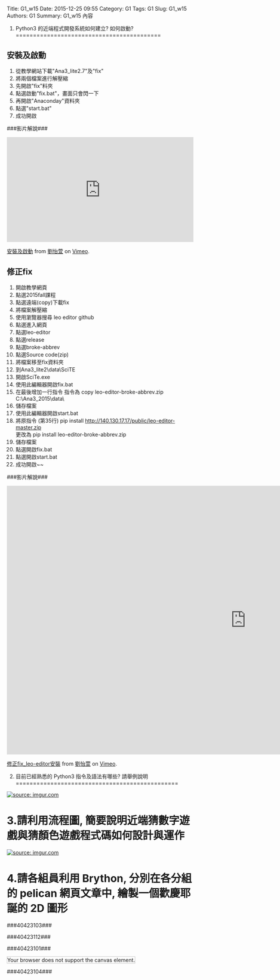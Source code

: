 Title: G1_w15
Date: 2015-12-25 09:55
Category: G1
Tags: G1
Slug: G1_w15
Authors: G1
Summary: G1_w15 內容

 1. Python3 的近端程式開發系統如何建立? 如何啟動?
==========================================
            
                    
                        
安裝及啟動
-----------------
1. 從教學網站下載"Ana3_lite2.7"及"fix"
2. 將兩個檔案進行解壓縮
3. 先開啟"fix"料夾
4. 點選啟動"fix.bat"，畫面只會閃一下
5. 再開啟"Anaconday"資料夾
6. 點選"start.bat"
7. 成功開啟
        
            
###影片解說###
                                            
<iframe src="https://player.vimeo.com/video/145948723" width="500" height="281" frameborder="0" webkitallowfullscreen mozallowfullscreen allowfullscreen></iframe> <p><a href="https://vimeo.com/145948723">安裝及啟動</a> from <a href="https://vimeo.com/user45467634">劉怡萱</a> on <a href="https://vimeo.com">Vimeo</a>.</p>
            
               
                
修正fix
-----------
1. 開啟教學網頁
2. 點選2015fall課程
3. 點選遠端(copy)下載fix
4. 將檔案解壓縮
5. 使用瀏覽器搜尋 leo editor github
6. 點選進入網頁
7. 點選leo-editor
8. 點選release
9. 點選broke-abbrev
10. 點選Source code(zip)
11. 將檔案移至fix資料夾
12. 到Ana3_lite2\data\SciTE
13. 開啟SciTe.exe 
14. 使用此編輯器開啟fix.bat
15. 在最後增加一行指令
      指令為  copy leo-editor-broke-abbrev.zip C:\Ana3_2015\data\                            
16. 儲存檔案
17. 使用此編輯器開啟start.bat
18. 將原指令 (第35行) pip install http://140.130.17.17/public/leo-editor-master.zip           
     更改為 pip install leo-editor-broke-abbrev.zip
19. 儲存檔案
20. 點選開啟fix.bat
21. 點選開啟start.bat
22. 成功開啟~~                
                    
                    
###影片解說###
                            
                            

<iframe src="https://player.vimeo.com/video/147597320" width="1280" height="720" frameborder="0" webkitallowfullscreen mozallowfullscreen allowfullscreen></iframe> <p><a href="https://vimeo.com/147597320">修正fix_leo-editor安裝</a> from <a href="https://vimeo.com/user45467634">劉怡萱</a> on <a href="https://vimeo.com">Vimeo</a>.</p>
            
                
                
 2. 目前已經熟悉的 Python3 指令及語法有哪些? 請舉例說明
===============================================
                    
                            
                            
                            
<a href="http://imgur.com/FxIA2DT"><img src="http://i.imgur.com/FxIA2DT.jpg" title="source: imgur.com" /></a>
                    
                            
                            
                            
3.請利用流程圖, 簡要說明近端猜數字遊戲與猜顏色遊戲程式碼如何設計與運作
===============================================================
                
                
                
                
<a href="http://imgur.com/Vb0uBlB"><img src="http://i.imgur.com/Vb0uBlB.jpg" title="source: imgur.com" /></a>
            
            
            
            
4.請各組員利用 Brython, 分別在各分組的 pelican 網頁文章中, 繪製一個歡慶耶誕的 2D 圖形
=======================================================================
                    
                    
                    
###40423103###
                                
                                    
<!-- 導入 brython.js -->

<script type="text/javascript" src="js/Brython3.2.3-20151122-082712/G1-40423103.js"></script>

<!-- 啟動 brython() -->

<script>
window.onload=function(){
brython(1);
}
</script>

<!-- 以下利用 Brython 程式執行繪圖 -->

<canvas id="plotarea" width="400" height="410"></canvas>

<script type="text/python3">
# 導入 doc
from browser import document as doc
from browser import console
import math

# 準備繪圖畫布
canvas = doc["plotarea"]
ctx = canvas.getContext("2d")
    

ctx.beginPath()
grd=ctx.createLinearGradient(0,0,0,400)
grd.addColorStop(1,"#FF0000")
grd.addColorStop(0,"#FFFF00")
ctx.lineWidth = 20
ctx.strokeStyle = grd
ctx.moveTo(0,0)
ctx.lineTo(0,400)
ctx.stroke()

ctx.beginPath()
grd=ctx.createLinearGradient(400,0,0,0)
grd.addColorStop(1,"#FFFF00")
grd.addColorStop(0,"#00FF00")
ctx.strokeStyle = grd
ctx.moveTo(0,0)
ctx.lineTo(400,0)
ctx.stroke()

ctx.beginPath()
grd=ctx.createLinearGradient(0,400,0,0)
grd.addColorStop(1,"#00FF00")
grd.addColorStop(0,"#FFFF00")
ctx.strokeStyle = grd
ctx.moveTo(400,0)
ctx.lineTo(400,400)
ctx.stroke()

ctx.beginPath()
grd=ctx.createLinearGradient(0,0,400,0)
grd.addColorStop(0,"#FF0000")
grd.addColorStop(1,"#FFFF00")
ctx.strokeStyle = grd
ctx.moveTo(0,410)
ctx.lineTo(400,410)
ctx.stroke()


ctx.beginPath()
ctx.moveTo(140, 60)
ctx.quadraticCurveTo(170, 45, 200, 15)
ctx.moveTo(200, 12)
ctx.quadraticCurveTo(230, 43, 260, 61)
ctx.moveTo(260, 60)
ctx.lineTo(140, 60)

ctx.moveTo(100, 120)
ctx.quadraticCurveTo(150, 95, 180, 60)
ctx.moveTo(220, 60)
ctx.quadraticCurveTo(250, 95, 300, 120)
ctx.moveTo(100, 120)
ctx.lineTo(300, 120)

ctx.moveTo(60, 190)
ctx.quadraticCurveTo(120, 165, 160, 120)
ctx.moveTo(240, 120)
ctx.quadraticCurveTo(280, 165, 340, 190)
ctx.moveTo(60, 190)
ctx.lineTo(340, 190)

ctx.moveTo(20, 270)
ctx.quadraticCurveTo(80, 250, 140, 190)
ctx.moveTo(260, 190)
ctx.quadraticCurveTo(320, 250, 380, 270)
ctx.moveTo(20, 270)
ctx.lineTo(380, 270)

ctx.lineWidth = 5
ctx.strokeStyle = "#008800"
ctx.stroke()


ctx.fillStyle = "#663300"
ctx.fillRect(180,271.5,40,129)


ctx.beginPath()
ctx.fillStyle = "#9900FF"
ctx.fillRect(260,340,60,60)
ctx.stroke()

ctx.moveTo(260,370)
ctx.lineTo(320,370)

ctx.moveTo(290,340)
ctx.lineTo(290,400)

ctx.moveTo(290,340)
ctx.lineTo(260,320)

ctx.moveTo(290,340)
ctx.lineTo(280,300)

ctx.moveTo(258,321)
ctx.lineTo(282,300)

ctx.moveTo(290,340)
ctx.lineTo(300,300)

ctx.moveTo(290,340)
ctx.lineTo(320,320)

ctx.moveTo(298,300)
ctx.lineTo(322,320)

ctx.lineWidth = 5
ctx.strokeStyle = "#FFCC00"
ctx.stroke()


ctx.beginPath()
ctx.fillStyle = "#000099"
ctx.fillRect(60,340,100,60)

ctx.moveTo(60,370)
ctx.lineTo(160,370)

ctx.moveTo(110,340)
ctx.lineTo(110,400)

ctx.moveTo(111.5,341.5)
ctx.lineTo(100,310)

ctx.moveTo(111.5,341.5)
ctx.lineTo(80,330)

ctx.moveTo(101.5,310)
ctx.lineTo(78.5,330)

ctx.moveTo(111.5,341.5)
ctx.lineTo(140,330)

ctx.moveTo(111.5,341.5)
ctx.lineTo(120,310)

ctx.moveTo(141.5,330)
ctx.lineTo(118.5,310)

ctx.lineWidth = 5
ctx.strokeStyle = "#CC0000"
ctx.stroke()


ctx.fillStyle = "#66CCFF"
ctx.font = "23px Dutch801 XBd BT"
ctx.fillText("Merry ",13,28)
ctx.font = "23px Dutch801 XBd BT"
ctx.fillText("Christmas",13,48)
ctx.font = "23px Dutch801 XBd BT"
ctx.fillText("&",13,68)
ctx.font = "23px Dutch801 XBd BT"
ctx.fillText("Happy New ",13,88)
ctx.font = "23px Dutch801 XBd BT"
ctx.fillText("Year ",13,108)
ctx.stroke()


ctx.beginPath()

ctx.moveTo(210, 24)
ctx.quadraticCurveTo(200, 50, 160, 60)

ctx.moveTo(160,78)
ctx.quadraticCurveTo(200, 110, 270, 120)

ctx.moveTo(285, 160)
ctx.quadraticCurveTo(250, 180, 200, 190)

ctx.moveTo(280, 210)
ctx.quadraticCurveTo(220, 240, 70, 270)

ctx.lineWidth = 3
ctx.strokeStyle = "#CC0000"
ctx.stroke()


ctx.beginPath()

ctx.moveTo(225, 35)
ctx.quadraticCurveTo(220, 55, 200, 58)

ctx.moveTo(230, 70)
ctx.quadraticCurveTo(200, 105, 130, 120)

ctx.moveTo(130, 150)
ctx.quadraticCurveTo(180, 180, 300, 190)

ctx.moveTo(320, 240)
ctx.quadraticCurveTo(300, 260, 210, 270)

ctx.lineWidth = 3
ctx.strokeStyle = "#FFFF33"
ctx.stroke()


ctx.beginPath()

ctx.moveTo(172,38)
ctx.quadraticCurveTo(200, 50, 240, 60)


ctx.moveTo(245, 85)
ctx.quadraticCurveTo(240, 100, 190, 120)

ctx.moveTo(260, 140)
ctx.quadraticCurveTo(180, 180, 100, 190)

ctx.moveTo(92, 230)
ctx.quadraticCurveTo(250, 260, 330, 270)

ctx.lineWidth = 3
ctx.strokeStyle = "#0099FF"
ctx.stroke()


ctx.beginPath()
ctx.fillStyle = "#FF359A"
ctx.font = "10px ScriptS"
ctx.fillText("40423103 ",325,398)
ctx.stroke()

</script> 




<script>
window.onload=function(){
brython(1);
}
</script>
                
                    
                    
                    
                    
###40423112###
                
                
<!-- 導入 brython.js -->

<script type="text/javascript" src="js/Brython3.2.3-20151122-082712/brython.js"></script>

<!-- 啟動 brython() -->

<script>
window.onload=function(){
brython(1);
}
</script>

<!-- 以下利用 Brython 程式執行繪圖 -->

<canvas id="plotarea5" width="300" height="200"></canvas>

<script type="text/python3">
# 導入 doc
from browser import document as doc
from browser import console
import math

# 準備繪圖畫布
canvas5 = doc["plotarea5"]
ctx = canvas5.getContext("2d")

# 開始畫直線
ctx.beginPath()
ctx.lineWidth = 1
ctx.moveTo(50, 0)
ctx.lineTo(30, 30)
ctx.strokeStyle = "#FF0000"
ctx.stroke()

ctx.beginPath()
ctx.lineWidth = 1
ctx.moveTo(50, 0)
ctx.lineTo(70, 30)
ctx.strokeStyle = "#0000ff"
ctx.stroke()

ctx.beginPath()
ctx.lineWidth = 1
ctx.moveTo(30,30)
ctx.lineTo(45, 30)
ctx.strokeStyle = "#0000ff"
ctx.stroke() 

ctx.beginPath()
ctx.lineWidth = 1
ctx.moveTo(70,30)
ctx.lineTo(55, 30)
ctx.strokeStyle = "#FF0000"
ctx.stroke()

ctx.beginPath()
ctx.lineWidth = 1
ctx.moveTo(45,30)
ctx.lineTo(20, 65)
ctx.strokeStyle = "#0000ff"
ctx.stroke() 

ctx.beginPath()
ctx.lineWidth = 1
ctx.moveTo(55,30)
ctx.lineTo(80, 65)
ctx.strokeStyle = "#FF0000"
ctx.stroke() 

ctx.beginPath()
ctx.lineWidth = 1
ctx.moveTo(20,65)
ctx.lineTo(40, 65)
ctx.strokeStyle = "#FF0000"
ctx.stroke() 

ctx.beginPath()
ctx.lineWidth = 1
ctx.moveTo(80,65)
ctx.lineTo(60, 65)
ctx.strokeStyle = "#0000ff"
ctx.stroke()

ctx.beginPath()
ctx.lineWidth = 1
ctx.moveTo(40,65)
ctx.lineTo(10, 105)
ctx.strokeStyle = "#0000ff"
ctx.stroke() 

ctx.beginPath()
ctx.lineWidth = 1
ctx.moveTo(60,65)
ctx.lineTo(90, 105)
ctx.strokeStyle = "#FF0000"
ctx.stroke()

ctx.beginPath()
ctx.lineWidth = 1
ctx.moveTo(10,105)
ctx.lineTo(40, 105)
ctx.strokeStyle = "#FF0000"
ctx.stroke() 

ctx.beginPath()
ctx.lineWidth = 1
ctx.moveTo(90,105)
ctx.lineTo(60, 105)
ctx.strokeStyle = "#0000ff"
ctx.stroke()

ctx.beginPath()
ctx.lineWidth = 1
ctx.moveTo(40,105)
ctx.lineTo(40, 135)
ctx.strokeStyle = "#FF0000"
ctx.stroke() 

ctx.beginPath()
ctx.lineWidth = 1
ctx.moveTo(60,105)
ctx.lineTo(60, 135)
ctx.strokeStyle = "#0000ff"
ctx.stroke()

ctx.beginPath()
ctx.lineWidth = 1
ctx.moveTo(60,135)
ctx.lineTo(40, 135)
ctx.strokeStyle = "#000000"
ctx.stroke()

x = 100
y = 100

</script>          
            
            
            
###40423101###

<!-- 導入 brython.js -->

<script type="text/javascript" src="http://brython.info/src/brython_dist.js"></script>

<!-- 啟動 brython() -->

<script>
window.onload=function(){
brython(1);
}
</script>

<!-- 以下利用 Brython 程式執行繪圖 -->

<canvas id="plotarea2" width="0" height="0"></canvas>

<script type="text/python3">
# 導入 doc
from browser import document as doc
from browser import console
import math

# 準備繪圖畫布
canvas2 = doc["plotarea2"]
ctx22 = canvas2.getContext("2d")




</script>


<script>
window.onload=function(){
brython(1);
}
</script>


<!DOCTYPE html>
<html>
<body>

<canvas id="myCanvas" width="400" height="400"
style="border:1px solid #c3c3c3;">
Your browser does not support the canvas element.
</canvas>

<script>
var canvas = document.getElementById("myCanvas");
var ctx2 = canvas.getContext("2d");
ctx2.fillStyle = "#9F5000";
ctx2.fillRect(180,307.5,40,100);

ctx2.beginPath();
ctx2.lineWidth=5
ctx2.strokeStyle = "#9AFF02";
ctx2.moveTo(200,70);
ctx2.lineTo(100,150);
ctx2.stroke();

ctx2.beginPath();
ctx2.moveTo(200,70);
ctx2.lineTo(300,150);
ctx2.stroke();

ctx2.beginPath();
ctx2.moveTo(100,150);
ctx2.lineTo(300,150);
ctx2.stroke();

ctx2.beginPath();
ctx2.moveTo(160,150);
ctx2.lineTo(80,230);
ctx2.stroke();

ctx2.beginPath();
ctx2.moveTo(240,150);
ctx2.lineTo(320,230);
ctx2.stroke();

ctx2.beginPath();
ctx2.moveTo(80,230);
ctx2.lineTo(320,230);
ctx2.stroke();

ctx2.beginPath();
ctx2.moveTo(140,230);
ctx2.lineTo(60,310);
ctx2.stroke();

ctx2.beginPath();
ctx2.moveTo(260,230);
ctx2.lineTo(340,310);
ctx2.stroke();

ctx2.beginPath();
ctx2.moveTo(60,310);
ctx2.lineTo(340,310);
ctx2.stroke();

ctx2.beginPath();
ctx2.lineWidth=6
ctx2.strokeStyle = "#FFFF37";
ctx2.moveTo(200,10);
ctx2.lineTo(180,30);
ctx2.stroke();

ctx2.beginPath();
ctx2.moveTo(200,10);
ctx2.lineTo(220,30);
ctx2.stroke();

ctx2.beginPath();
ctx2.moveTo(180,30);
ctx2.lineTo(160,30);
ctx2.stroke();

ctx2.beginPath();
ctx2.moveTo(220,30);
ctx2.lineTo(240,30);
ctx2.stroke();

ctx2.beginPath();
ctx2.moveTo(160,30);
ctx2.lineTo(180,50);
ctx2.stroke();

ctx2.beginPath();
ctx2.moveTo(180,50);
ctx2.lineTo(170,70);
ctx2.stroke();

ctx2.beginPath();
ctx2.moveTo(170,70);
ctx2.lineTo(200,50);
ctx2.stroke();

ctx2.beginPath();
ctx2.moveTo(200,50);
ctx2.lineTo(230,70);
ctx2.stroke();

ctx2.beginPath();
ctx2.moveTo(230,70);
ctx2.lineTo(220,50);
ctx2.stroke();

ctx2.beginPath();
ctx2.moveTo(220,50);
ctx2.lineTo(240,30);
ctx2.stroke();

ctx2.beginPath();
ctx2.lineWidth=4
ctx2.strokeStyle = "#FF0000";
ctx2.moveTo(200,70);
ctx2.lineTo(200,50);
ctx2.stroke();



ctx2.beginPath();
var canvas = document.getElementById("myCanvas");
var ctx2 = canvas.getContext("2d");
ctx2.moveTo(0,0);
ctx2.strokeStyle = "#FFBFFF";
ctx2.lineTo(400,0);
ctx2.lineWidth=5
ctx2.stroke();


ctx2.beginPath();
var canvas = document.getElementById("myCanvas");
var ctx2 = canvas.getContext("2d");
ctx2.moveTo(0,0);
ctx2.strokeStyle = "#FFBFFF";
ctx2.lineTo(0,400);
ctx2.lineWidth=5
ctx2.stroke();


ctx2.beginPath();
var canvas = document.getElementById("myCanvas");
var ctx2 = canvas.getContext("2d");
ctx2.moveTo(400,400);
ctx2.strokeStyle = "#FFBFFF";
ctx2.lineTo(400,0);
ctx2.lineWidth=5
ctx2.stroke();

ctx2.beginPath();
var canvas = document.getElementById("myCanvas");
var ctx2 = canvas.getContext("2d");
ctx2.moveTo(400,400);
ctx2.strokeStyle = "#FFBFFF";
ctx2.lineTo(0,400);
ctx2.lineWidth=5
ctx2.stroke();

ctx2.beginPath();
var canvas = document.getElementById("myCanvas");
var ctx2 = canvas.getContext("2d");
ctx2.beginPath();
ctx2.arc(52.5,345,10,0,2*Math.PI);
ctx2.fillStyle = "#FF0000";
ctx2.fill();

ctx2.beginPath();
var canvas = document.getElementById("myCanvas");
var ctx2 = canvas.getContext("2d");
ctx2.beginPath();
ctx2.arc(52.5,375,20,0,2*Math.PI);
ctx2.fillStyle = "#FF0000";
ctx2.fill();

ctx2.beginPath();
var canvas = document.getElementById("myCanvas");
var ctx2 = canvas.getContext("2d");
ctx2.fillStyle = "#d3a4ff";
ctx2.fillRect(45.35,353,12,4);

ctx2.beginPath();
var canvas = document.getElementById("myCanvas");
var ctx2 = canvas.getContext("2d");
ctx2.fillStyle = "#d3a4ff";
ctx2.fillRect(56,353,4,12);

ctx2.beginPath();
var canvas = document.getElementById("myCanvas");
var ctx2 = canvas.getContext("2d");
ctx2.beginPath();
ctx2.arc(575,350,180,0,2*Math.PI);
ctx2.fillStyle = "#d3a4ff";
ctx2.fill();

ctx2.beginPath();
var canvas = document.getElementById("myCanvas");
var ctx2 = canvas.getContext("2d");
ctx2.beginPath();
ctx2.arc(575,250,180,0,2*Math.PI);
ctx2.fillStyle = "#d3a4ff";
ctx2.fill();

ctx2.beginPath();
var canvas = document.getElementById("myCanvas");
var ctx2 = canvas.getContext("2d");
ctx2.beginPath();
ctx2.arc(575,150,180,0,2*Math.PI);
ctx2.fillStyle = "#d3a4ff";
ctx2.fill();

ctx2.beginPath();
var canvas = document.getElementById("myCanvas");
var ctx2 = canvas.getContext("2d");
ctx2.beginPath();
ctx2.arc(575,50,180,0,2*Math.PI);
ctx2.fillStyle = "#d3a4ff";
ctx2.fill();

ctx2.beginPath();
var canvas = document.getElementById("myCanvas");
var ctx2 = canvas.getContext("2d");
ctx2.beginPath();
ctx2.arc(50,575,180,0,2*Math.PI);
ctx2.fillStyle = "#d3a4ff";
ctx2.fill();

ctx2.beginPath();
var canvas = document.getElementById("myCanvas");
var ctx2 = canvas.getContext("2d");
ctx2.beginPath();
ctx2.arc(150,575,180,0,2*Math.PI);
ctx2.fillStyle = "#d3a4ff";
ctx2.fill();


ctx2.beginPath();
var canvas = document.getElementById("myCanvas");
var ctx2 = canvas.getContext("2d");
ctx2.beginPath();
ctx2.arc(250,575,180,0,2*Math.PI);
ctx2.fillStyle = "#d3a4ff";
ctx2.fill();


ctx2.beginPath();
var canvas = document.getElementById("myCanvas");
var ctx2 = canvas.getContext("2d");
ctx2.beginPath();
ctx2.arc(350,575,180,0,2*Math.PI);
ctx2.fillStyle = "#d3a4ff";
ctx2.fill();


ctx2.beginPath();
var canvas = document.getElementById("myCanvas");
var ctx2 = canvas.getContext("2d");
ctx2.beginPath();
ctx2.arc(-175,50,180,0,2*Math.PI);
ctx2.fillStyle = "#d3a4ff";
ctx2.fill();

ctx2.beginPath();
var canvas = document.getElementById("myCanvas");
var ctx2 = canvas.getContext("2d");
ctx2.beginPath();
ctx2.arc(-175,150,180,0,2*Math.PI);
ctx2.fillStyle = "#d3a4ff";
ctx2.fill();

ctx2.beginPath();
var canvas = document.getElementById("myCanvas");
var ctx2 = canvas.getContext("2d");
ctx2.beginPath();
ctx2.arc(-175,250,180,0,2*Math.PI);
ctx2.fillStyle = "#d3a4ff";
ctx2.fill();

ctx2.beginPath();
var canvas = document.getElementById("myCanvas");
var ctx2 = canvas.getContext("2d");
ctx2.beginPath();
ctx2.arc(-175,350,180,0,2*Math.PI);
ctx2.fillStyle = "#d3a4ff";
ctx2.fill();

ctx2.beginPath();
var canvas = document.getElementById("myCanvas");
var ctx2 = canvas.getContext("2d");
ctx2.beginPath();
ctx2.arc(50,-175,180,0,2*Math.PI);
ctx2.fillStyle = "#d3a4ff";
ctx2.fill();

ctx2.beginPath();
var canvas = document.getElementById("myCanvas");
var ctx2 = canvas.getContext("2d");
ctx2.beginPath();
ctx2.arc(150,-175,180,0,2*Math.PI);
ctx2.fillStyle = "#d3a4ff";
ctx2.fill();

ctx2.beginPath();
var canvas = document.getElementById("myCanvas");
var ctx2 = canvas.getContext("2d");
ctx2.beginPath();
ctx2.arc(250,-175,180,0,2*Math.PI);
ctx2.fillStyle = "#d3a4ff";
ctx2.fill();

ctx2.beginPath();
var canvas = document.getElementById("myCanvas");
var ctx2 = canvas.getContext("2d");
ctx2.beginPath();
ctx2.arc(350,-175,180,0,2*Math.PI);
ctx2.fillStyle = "#d3a4ff";
ctx2.fill();


</script>
                
                
                
###40423104###
<!-- 導入 brython.js -->

<script type="text/javascript" src="http://brython.info/src/brython_dist.js"></script>

<!-- 啟動 brython() -->

<script>
window.onload=function(){
brython(1);
}
</script>

<!-- 以下利用 Brython 程式執行繪圖 -->

<canvas id="syuan3" width="600" height="600"></canvas>

<script type="text/python3">
# 導入 doc
from browser import document as doc
from browser import console
import math

# 準備繪圖畫布
canvas3 = doc["syuan3"]
ctx2 = canvas3.getContext("2d")

grd = ctx2.createLinearGradient(100, 200,500, 300);
grd.addColorStop(0,"#B94FFF");
grd.addColorStop(1,"#66FFFF");


ctx2.strokeStyle = grd;
ctx2.lineWidth = 20;
ctx2.strokeRect(0, 0, 600, 600);

grd = ctx2.createLinearGradient(20,0,30,500);
grd.addColorStop(0,"#BBFFEE");
grd.addColorStop(1,"#E8CCFF");

ctx2.fillStyle = grd;
ctx2.fillRect(10,10,580,580);

ctx2.fillStyle="#FF8888";
ctx2.fillRect(380, 508, 80, 60);

ctx2.beginPath();
ctx2.lineCap="round";
ctx2.lineWidth = 10;
ctx2.strokeStyle="#FF0000"
ctx2.moveTo(420, 508);
ctx2.lineTo(420, 568);
ctx2.moveTo(380, 538);
ctx2.lineTo(460, 538);
ctx2.moveTo(430, 487);
ctx2.lineTo(440, 490);
ctx2.lineTo(440, 500);
ctx2.lineTo(420, 508);
ctx2.lineTo(400, 500);
ctx2.lineTo(400, 490);
ctx2.lineTo(410, 487);
ctx2.lineTo(420, 508);
ctx2.lineTo(430, 487);
ctx2.stroke();


ctx2.fillStyle="#FFAA33";
ctx2.fillRect(420, 360, 100, 80);

ctx2.beginPath();
ctx2.lineCap="round";
ctx2.lineWidth = 10;
ctx2.strokeStyle="#E63F00"
ctx2.moveTo(480, 337);
ctx2.lineTo(490, 340);
ctx2.lineTo(490, 350);
ctx2.lineTo(470, 360);
ctx2.lineTo(450, 350);
ctx2.lineTo(450, 340);
ctx2.lineTo(460, 337);
ctx2.lineTo(470, 360);
ctx2.lineTo(480, 337);
ctx2.moveTo(470, 360);
ctx2.lineTo(470, 440);
ctx2.moveTo(420, 400);
ctx2.lineTo(520, 400);
ctx2.stroke();


ctx2.fillStyle="#FF88C2";
ctx2.fillRect(440, 180, 120, 100);

ctx2.beginPath();
ctx2.lineCap="round";
ctx2.lineWidth = 10;
ctx2.strokeStyle="#BA55D3"
ctx2.moveTo(510, 153);
ctx2.lineTo(520, 160);
ctx2.lineTo(520, 170);
ctx2.lineTo(500, 180);
ctx2.lineTo(480, 170);
ctx2.lineTo(480, 160);
ctx2.lineTo(490, 153);
ctx2.lineTo(500, 180);
ctx2.lineTo(510, 153);
ctx2.moveTo(500, 180);
ctx2.lineTo(500, 280);
ctx2.moveTo(440, 230);
ctx2.lineTo(560, 230);
ctx2.stroke();


ctx2.fillStyle="    #FF77FF";
ctx2.fillRect(340, 80, 80, 80);

ctx2.beginPath();
ctx2.lineCap="round";
ctx2.lineWidth = 10;
ctx2.strokeStyle="#C71585"
ctx2.moveTo(390, 57);
ctx2.lineTo(400, 60);
ctx2.lineTo(400, 70);
ctx2.lineTo(380, 80);
ctx2.lineTo(360, 70);
ctx2.lineTo(360, 60);
ctx2.lineTo(370, 57);
ctx2.lineTo(380, 80);
ctx2.lineTo(390, 57);
ctx2.moveTo(380, 80);
ctx2.lineTo(380, 160);
ctx2.moveTo(340, 120);
ctx2.lineTo(420, 120);
ctx2.stroke();






ctx2.beginPath();
ctx2.lineWidth = 10;
ctx2.strokeStyle="#BB5500"
ctx2.lineJoin = "round";
ctx2.moveTo(200,485);
ctx2.lineTo(240,485);
ctx2.lineTo(260,565);
ctx2.lineTo(180,565);
ctx2.lineTo(200,485);
ctx2.lineTo(240,485);
ctx2.stroke();

ctx2.beginPath();
ctx2.lineWidth = 10;
ctx2.strokeStyle="#008866"
ctx2.lineJoin = "round";
ctx2.moveTo(140,420);
ctx2.lineTo(300,410);
ctx2.lineTo(360,470);
ctx2.lineTo(80,470);
ctx2.lineTo(140,420);
ctx2.lineTo(300,410);
ctx2.stroke();

ctx2.beginPath();
ctx2.lineWidth = 10;
ctx2.strokeStyle="#00DDAA"
ctx2.lineJoin = "round";
ctx2.moveTo(160,340);
ctx2.lineTo(280,350);
ctx2.lineTo(315,390);
ctx2.lineTo(120,400);
ctx2.lineTo(160,340);
ctx2.lineTo(280,350);
ctx2.stroke();

ctx2.beginPath();
ctx2.lineWidth =8;
ctx2.strokeStyle="#00FF00"
ctx2.lineJoin = "round";
ctx2.moveTo(180,280);
ctx2.lineTo(250,270);
ctx2.lineTo(308,334);
ctx2.lineTo(140,320);
ctx2.lineTo(180,280);
ctx2.lineTo(250,270);
ctx2.stroke();

ctx2.beginPath();
ctx2.lineWidth = 10;
ctx2.strokeStyle="#00FFCC"
ctx2.lineJoin = "round";
ctx2.moveTo(212,195);
ctx2.lineTo(270,250);
ctx2.lineTo(170,265);
ctx2.lineTo(212,195);
ctx2.lineTo(270,250);
ctx2.stroke();

ctx2.beginPath();
ctx2.lineWidth = 10;
ctx2.strokeStyle="#FFFF00"
ctx2.lineJoin = "round";
ctx2.moveTo(210,127);
ctx2.lineTo(220,155);
ctx2.lineTo(243,155);
ctx2.lineTo(223,171);
ctx2.lineTo(230,195);
ctx2.lineTo(210,181);
ctx2.lineTo(190,195);
ctx2.lineTo(196,171);
ctx2.lineTo(176,155);
ctx2.lineTo(201,155);
ctx2.lineTo(210,127);
ctx2.lineTo(220,155);
ctx2.stroke();



ctx2.beginPath();
ctx2.lineCap="round";
ctx2.lineWidth = 5;
ctx2.strokeStyle="#FFFF00"
ctx2.moveTo(170, 230);
ctx2.bezierCurveTo(160, 243, 280, 284, 270, 270);
ctx2.stroke();

ctx2.beginPath();
ctx2.lineCap="round";
ctx2.lineWidth = 5;
ctx2.moveTo(130, 330);
ctx2.bezierCurveTo(132, 344, 280, 284, 270, 270);
ctx2.stroke();

ctx2.beginPath();
ctx2.lineCap="round";
ctx2.lineWidth = 5;
ctx2.moveTo(130, 330);
ctx2.bezierCurveTo(112, 350, 328, 434, 330, 410);
ctx2.stroke();


ctx2.beginPath();
ctx2.lineCap="round";
ctx2.lineWidth = 5;
ctx2.moveTo(110, 410);
ctx2.bezierCurveTo(112, 428, 320, 368, 310, 350);
ctx2.stroke();

ctx2.beginPath();
ctx2.lineCap="round";
ctx2.lineWidth = 5;
ctx2.moveTo(110, 410);
ctx2.bezierCurveTo(100, 430, 356, 508, 360, 487);
ctx2.stroke();


ctx2.beginPath();
ctx2.lineCap="round";
ctx2.lineWidth = 5;
ctx2.moveTo(73, 485);
ctx2.bezierCurveTo(76, 511, 340, 430, 330, 410);
ctx2.stroke();


ctx2.beginPath();
ctx2.arc(170,230,6.5,0,math.pi*2, True);
ctx2.fillStyle="#FF88C2"
ctx2.fill();

ctx2.beginPath();
ctx2.arc(270,270,6.5,0,math.pi*2, True);
ctx2.fillStyle="#FF88C2"
ctx2.fill();

ctx2.beginPath();
ctx2.arc(130,330,6.5,0,math.pi*2, True);
ctx2.fillStyle="#FF0088"
ctx2.fill();

ctx2.beginPath();
ctx2.arc(310,350,6.5,0,math.pi*2, True);
ctx2.fillStyle="#FF0088"
ctx2.fill();

ctx2.beginPath();
ctx2.arc(110,410,6.5,0,math.pi*2, True);
ctx2.fillStyle="#FF0000"
ctx2.fill();

ctx2.beginPath();
ctx2.arc(330,410,6.5,0,math.pi*2, True);
ctx2.fillStyle="#FF0000"
ctx2.fill();

ctx2.beginPath();
ctx2.arc(75,485,6.5,0,math.pi*2, True);
ctx2.fillStyle="#FF00FF"
ctx2.fill();

ctx2.beginPath();
ctx2.arc(360,488,6.5,0,math.pi*2, True);
ctx2.fillStyle="#FF00FF"
ctx2.fill();

ctx2.beginPath();
ctx2.fillStyle="#FF00FF"
ctx2.fillRect=(380,508,80,60)
ctx2.fill();

</script>












